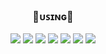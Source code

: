 <div align="center">

### 🔧ᴜꜱɪɴɢ🔧
<img src="https://img.shields.io/badge/VISUAL%20STUDIO%20CODE-007ACC?style=flat-square&logo=visualstudiocode&logoColor=white"/>
<img src="https://img.shields.io/badge/POSTMAN-FF6C37?style=flat-square&logo=postman&logoColor=white"/>
<img src="https://img.shields.io/badge/GITHUB-181717?style=flat-square&logo=github&logoColor=white"/>
<img src="https://img.shields.io/badge/REACT-61DAFB?style=flat-square&logo=react&logoColor=black"/>
<img src="https://img.shields.io/badge/MYSQL-4479A1?style=flat-square&logo=mysql&logoColor=white"/>
<img src="https://img.shields.io/badge/JAVASCRIPT-FFD95A?style=flat-square&logo=javascript&logoColor=black"/>
<img src="https://img.shields.io/badge/Node.js-43853D?style=flat-square&logo=node.js&logoColor=white" />



